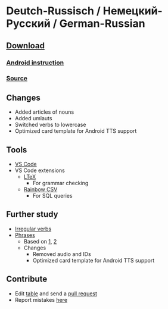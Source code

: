 # Deutch-Russisch / Немецкий-Русский / German-Russian


## [Download](./De-Ru.apkg)


### [Android instruction](https://www.youtube.com/watch?v=i7r8Fqc1izs)


### [Source](https://ankiweb.net/shared/info/677598525)


## Changes
* Added articles of nouns
* Added umlauts
* Switched verbs to lowercase
* Optimized card template for Android TTS support


## Tools
* [VS Code](https://code.visualstudio.com/)
* VS Code extensions
    * [LTeX](https://marketplace.visualstudio.com/items?itemName=valentjn.vscode-ltex)
        * For grammar checking
    * [Rainbow CSV](https://marketplace.visualstudio.com/items?itemName=mechatroner.rainbow-csv)
        * For SQL queries

## Further study
* [Irregular verbs](https://ankiweb.net/shared/info/224557590)
* [Phrases](./De-Ru%20phrases.apkg)
    * Based on [1](https://ankiweb.net/shared/info/1184299751), [2](https://ankiweb.net/shared/info/988508924)
    * Changes 
        * Removed audio and IDs
        * Optimized card template for Android TTS support


## Contribute
* Edit [table](./De-Ru.txt) and send a [pull request](https://docs.github.com/en/github/collaborating-with-pull-requests/proposing-changes-to-your-work-with-pull-requests/creating-a-pull-request)
* Report mistakes [here](https://github.com/br4ch1st0chr0n3/anki-decks/discussions/1)